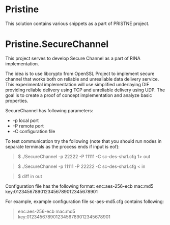 # Pristine
This solution contains various snippets as a part of PRISTNE project.




Pristine.SecureChannel
======================
This project serves to develop Secure Channel as a part of RINA implementation.

The idea is to use libcrypto from OpenSSL Project to implement secure channel that works both on reliable and unrealiable data delivery service. 
This experimental implementation will use simplified underlaying DIF providing reliable delivery using TCP and unreliable delivery 
using UDP. The goal is to create a proof of concept implementation and analyze basic properties.

SecureChannel has following parameters:
* -p local port
* -P remote port
* -C configuration file

To test communication try the following (note that you should run nodes in separate terminals as the process ends if input is eof):
> $ ./SecureChannel -p 22222 -P 11111 -C sc-des-sha1.cfg 1> out

> $ ./SecureChannel -p 11111 -P 22222 -C sc-des-sha1.cfg < in

> $ diff in out

Configuration file has the following format:
enc:aes-256-ecb
mac:md5
key:01234567890123456789012345678901

For example, example configuration file sc-aes-md5.cfg contains following:
> enc:aes-256-ecb
> mac:md5
> key:01234567890123456789012345678901

